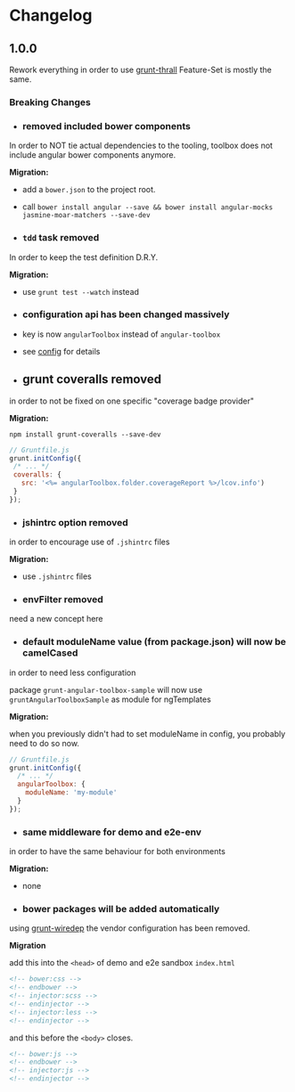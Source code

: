Changelog
=========


1.0.0
-----

Rework everything in order to use [grunt-thrall](https://github.com/Xiphe/Thrall)
Feature-Set is mostly the same.

### Breaking Changes

 - ### removed included bower components
  In order to NOT tie actual dependencies to the tooling,
  toolbox does not include angular bower components anymore.

  __Migration:__
  - add a `bower.json` to the project root.
  - call `bower install angular --save && bower install angular-mocks jasmine-moar-matchers --save-dev`

 - ### `tdd` task removed
  In order to keep the test definition D.R.Y.

  __Migration:__
  - use `grunt test --watch` instead

 - ### configuration api has been changed massively
  - key is now `angularToolbox` instead of `angular-toolbox`
  - see [config](https://github.com/Jimdo/grunt-angular-toolbox#config) for details

 - ## grunt coveralls removed
  in order to not be fixed on one specific "coverage badge provider"

  __Migration:__

  `npm install grunt-coveralls --save-dev`

  ```js
  // Gruntfile.js
  grunt.initConfig({
   /* ... */
   coveralls: {
     src: '<%= angularToolbox.folder.coverageReport %>/lcov.info')
   }
  });
  ```

 - ### jshintrc option removed
  in order to encourage use of `.jshintrc` files

  __Migration:__

  - use `.jshintrc` files

 - ### envFilter removed
  need a new concept here

 - ### default moduleName value (from package.json) will now be camelCased
  in order to need less configuration

  package `grunt-angular-toolbox-sample` will now use `gruntAngularToolboxSample` 
  as module for ngTemplates

  __Migration:__

  when you previously didn't had to set moduleName in config,
  you probably need to do so now.

  ```js
  // Gruntfile.js
  grunt.initConfig({
    /* ... */
    angularToolbox: {
      moduleName: 'my-module'
    }
  });
  ```
 - ### same middleware for demo and e2e-env
  in order to have the same behaviour for both environments

  __Migration:__

  - none

 - ### bower packages will be added automatically
  using [grunt-wiredep](https://github.com/stephenplusplus/grunt-wiredep)
  the vendor configuration has been removed.

  __Migration__

  add this into the `<head>` of demo and e2e sandbox `index.html`

  ```html
  <!-- bower:css -->
  <!-- endbower -->
  <!-- injector:scss -->
  <!-- endinjector -->
  <!-- injector:less -->
  <!-- endinjector -->
  ```

  and this before the `<body>` closes.

  ```html
  <!-- bower:js -->
  <!-- endbower -->
  <!-- injector:js -->
  <!-- endinjector -->
  ```
